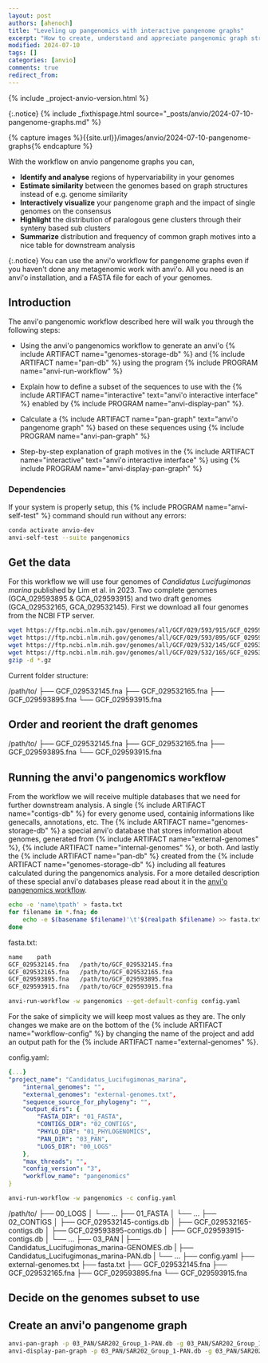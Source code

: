 ```yaml
---
layout: post
authors: [ahenoch]
title: "Leveling up pangenomics with interactive pangenome graphs"
excerpt: "How to create, understand and appreciate pangenomic graph structures."
modified: 2024-07-10
tags: []
categories: [anvio]
comments: true
redirect_from:
---
```


{% include _project-anvio-version.html %}

{:.notice}
{% include _fixthispage.html source="_posts/anvio/2024-07-10-pangenome-graphs.md" %}

{% capture images %}{{site.url}}/images/anvio/2024-07-10-pangenome-graphs{% endcapture %}

With the workflow on anvio pangenome graphs you can,

* **Identify and analyse** regions of hypervariability in your genomes
* **Estimate similarity** between the genomes based on graph structures instead of e.g. genome similarity
* **Interactively visualize** your pangenome graph and the impact of single genomes on the consensus
* **Highlight** the distribution of paralogous gene clusters through their synteny based sub clusters
* **Summarize** distribution and frequency of common graph motives into a nice table for downstream analysis

{:.notice}
You can use the anvi'o workflow for pangenome graphs even if you haven't done any metagenomic work with anvi'o. All you need is an anvi'o installation, and a FASTA file for each of your genomes.

## Introduction

The anvi'o pangenomic workflow described here will walk you through the following steps:

* Using the anvi'o pangenomics workflow to generate an anvi'o {% include ARTIFACT name="genomes-storage-db" %} and  {% include ARTIFACT name="pan-db" %} using the program {% include PROGRAM name="anvi-run-workflow" %}

* Explain how to define a subset of the sequences to use with the {% include ARTIFACT name="interactive" text="anvi'o interactive interface" %} enabled by {% include PROGRAM name="anvi-display-pan" %}.

* Calculate a {% include ARTIFACT name="pan-graph" text="anvi'o pangenome graph" %} based on these sequences using {% include PROGRAM name="anvi-pan-graph" %}

* Step-by-step explanation of graph motives in the {% include ARTIFACT name="interactive" text="anvi'o interactive interface" %} using {% include PROGRAM name="anvi-display-pan-graph" %}

### Dependencies

If your system is properly setup, this {% include PROGRAM name="anvi-self-test" %} command should run without any errors:

``` bash
conda activate anvio-dev
anvi-self-test --suite pangenomics
```

## Get the data

For this workflow we will use four genomes of *Candidatus Lucifugimonas marina* published by Lim et al. in 2023. Two complete genomes (GCA_029593895 & GCA_029593915) and two draft genomes (GCA_029532165, GCA_029532145). First we download all four genomes from the NCBI FTP server.

``` bash
wget https://ftp.ncbi.nlm.nih.gov/genomes/all/GCF/029/593/915/GCF_029593915.1_ASM2959391v1/GCF_029593915.1_ASM2959391v1_genomic.fna.gz -O GCF_029593915.fna.gz
wget https://ftp.ncbi.nlm.nih.gov/genomes/all/GCF/029/593/895/GCF_029593895.1_ASM2959389v1/GCF_029593895.1_ASM2959389v1_genomic.fna.gz -O GCF_029593895.fna.gz
wget https://ftp.ncbi.nlm.nih.gov/genomes/all/GCF/029/532/145/GCF_029532145.1_ASM2953214v1/GCF_029532145.1_ASM2953214v1_genomic.fna.gz -O GCF_029532145.fna.gz
wget https://ftp.ncbi.nlm.nih.gov/genomes/all/GCF/029/532/165/GCF_029532165.1_ASM2953216v1/GCF_029532165.1_ASM2953216v1_genomic.fna.gz -O GCF_029532165.fna.gz
gzip -d *.gz
```

Current folder structure:

/path/to/
├── GCF_029532145.fna
├── GCF_029532165.fna
├── GCF_029593895.fna
└── GCF_029593915.fna

## Order and reorient the draft genomes

/path/to/
├── GCF_029532145.fna
├── GCF_029532165.fna
├── GCF_029593895.fna
└── GCF_029593915.fna

## Running the anvi'o pangenomics workflow

From the workflow we will receive multiple databases that we need for further downstream analysis. A single {% include ARTIFACT name="contigs-db" %} for every genome used, containig informations like genecalls, annotations, etc. The {% include ARTIFACT name="genomes-storage-db" %} a special anvi'o database that stores information about genomes, generated from {% include ARTIFACT name="external-genomes" %}, {% include ARTIFACT name="internal-genomes" %}, or both. And lastly the {% include ARTIFACT name="pan-db" %} created from the {% include ARTIFACT name="genomes-storage-db" %} including all features calculated during the pangenomics analysis. For a more detailed description of these special anvi'o databases please read about it in the [anvi'o pangenomics workflow](https://merenlab.org/2016/11/08/pangenomics-v2/).

``` bash
echo -e 'name\tpath' > fasta.txt
for filename in *.fna; do
    echo -e $(basename $filename)'\t'$(realpath $filename) >> fasta.txt
done
```

fasta.txt:
``` txt
name	path
GCF_029532145.fna	/path/to/GCF_029532145.fna
GCF_029532165.fna	/path/to/GCF_029532165.fna
GCF_029593895.fna	/path/to/GCF_029593895.fna
GCF_029593915.fna	/path/to/GCF_029593915.fna
```

```bash
anvi-run-workflow -w pangenomics --get-default-config config.yaml
```

For the sake of simplicity we will keep most values as they are. The only changes we make are on the bottom of the {% include ARTIFACT name="workflow-config" %} by changing the name of the project and add an output path for the {% include ARTIFACT name="external-genomes" %}.

config.yaml:
``` yaml
{...}
"project_name": "Candidatus_Lucifugimonas_marina",
    "internal_genomes": "",
    "external_genomes": "external-genomes.txt",
    "sequence_source_for_phylogeny": "",
    "output_dirs": {
        "FASTA_DIR": "01_FASTA",
        "CONTIGS_DIR": "02_CONTIGS",
        "PHYLO_DIR": "01_PHYLOGENOMICS",
        "PAN_DIR": "03_PAN",
        "LOGS_DIR": "00_LOGS"
    },
    "max_threads": "",
    "config_version": "3",
    "workflow_name": "pangenomics"
}
```

``` bash
anvi-run-workflow -w pangenomics -c config.yaml
```

/path/to/
├── 00_LOGS
│ └── ...
├── 01_FASTA
│ └── ...
├── 02_CONTIGS
│ ├── GCF_029532145-contigs.db
│ ├── GCF_029532165-contigs.db
│ ├── GCF_029593895-contigs.db
│ ├── GCF_029593915-contigs.db
│ └── ...
├── 03_PAN
| ├── Candidatus_Lucifugimonas_marina-GENOMES.db
| ├── Candidatus_Lucifugimonas_marina-PAN.db
| └── ...
├── config.yaml
├── external-genomes.txt
├── fasta.txt
├── GCF_029532145.fna
├── GCF_029532165.fna
├── GCF_029593895.fna
└── GCF_029593915.fna

## Decide on the genomes subset to use

## Create an anvi'o pangenome graph

``` bash
anvi-pan-graph -p 03_PAN/SAR202_Group_1-PAN.db -g 03_PAN/SAR202_Group_1-GENOMES.db -e external-genomes.txt --output-file SAR202_Group_1-JSON.json
anvi-display-pan-graph -p 03_PAN/SAR202_Group_1-PAN.db -g 03_PAN/SAR202_Group_1-GENOMES.db --pan-graph-json SAR202_Group_1-JSON.json
```
